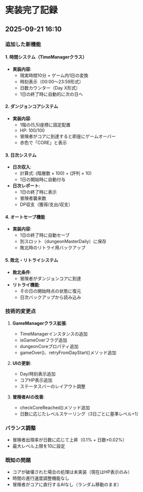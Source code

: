 # 実装完了記録

## 2025-09-21 16:10

### 追加した新機能

#### 1. 時間システム（TimeManagerクラス）
- **実装内容**:
  - 現実時間10分 = ゲーム内1日の変換
  - 時刻表示（00:00〜23:59形式）
  - 日数カウンター（Day X形式）
  - 1日の終了時に自動的に次の日へ

#### 2. ダンジョンコアシステム
- **実装内容**:
  - 1階の(5,5)座標に固定配置
  - HP: 100/100
  - 冒険者がコアに到達すると即座にゲームオーバー
  - 赤色で「CORE」と表示

#### 3. 日次システム
- **日次収入**:
  - 計算式: (階層数 × 100) + (評判 × 10)
  - 1日の開始時に自動付与
- **日次レポート**:
  - 1日の終了時に表示
  - 冒険者襲来数
  - DP収支（獲得/支出/収支）

#### 4. オートセーブ機能
- **実装内容**:
  - 1日の終了時に自動セーブ
  - 別スロット（dungeonMasterDaily）に保存
  - 敗北時のリトライ用バックアップ

#### 5. 敗北・リトライシステム
- **敗北条件**:
  - 冒険者がダンジョンコアに到達
- **リトライ機能**:
  - その日の開始時点の状態に復元
  - 日次バックアップから読み込み

### 技術的変更点

1. **GameManagerクラス拡張**:
   - TimeManagerインスタンスの追加
   - isGameOverフラグ追加
   - dungeonCoreプロパティ追加
   - gameOver()、retryFromDayStart()メソッド追加

2. **UIの更新**:
   - Day/時刻表示追加
   - コアHP表示追加
   - ステータスバーのレイアウト調整

3. **冒険者AIの改善**:
   - checkCoreReached()メソッド追加
   - 日数に応じたレベルスケーリング（3日ごとに基準レベル+1）

### バランス調整
- 冒険者出現率が日数に応じて上昇（0.1% + 日数×0.02%）
- 最大レベル上限を10に設定

### 既知の問題
- コアが破壊された場合の処理は未実装（現在はHP表示のみ）
- 時間の進行速度調整機能なし
- 冒険者がコアに直行するAIなし（ランダム移動のまま）